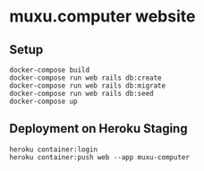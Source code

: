 # muxu.computer website

## Setup

```
docker-compose build
docker-compose run web rails db:create
docker-compose run web rails db:migrate
docker-compose run web rails db:seed
docker-compose up
```

## Deployment on Heroku Staging

```
heroku container:login
heroku container:push web --app muxu-computer
```
